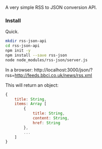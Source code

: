 A very simple RSS to JSON conversion API.

### Install

Quick.

~~~bash
mkdir rss-json-api
cd rss-json-api
npm init -y
npm install --save rss-json
node node_modules/rss-json/server.js
~~~

In a browser:
http://localhost:3000/json/?rss=http://feeds.bbci.co.uk/news/rss.xml

This will return an object:

~~~javascript
{
    title: String,
    items: Array [
        {
            title: String,
            content: String,
            href: String
        },
        ...
    ]
}
~~~
